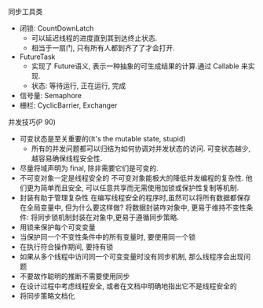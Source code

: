同步工具类

* 闭锁: CountDownLatch
	* 可以延迟线程的进度直到其到达终止状态.
	* 相当于一扇门, 只有所有人都到齐了了才会打开.
* FutureTask
	* 实现了 Future语义, 表示一种抽象的可生成结果的计算.通过 Callable 来实现.
	* 状态: 等待运行, 正在运行, 完成
* 信号量: Semaphore
* 栅栏: CyclicBarrier, Exchanger
	
并发技巧(P 90)

* 可变状态是至关重要的(It's the mutable state, stupid)
	* 所有的并发问题都可以归结为如何协调对并发状态的访问. 可变状态越少,越容易确保线程安全性.
* 尽量将域声明为 final, 除非需要它们是可变的.
* 不可变对象一定是线程安全的
	不可变对象能极大的降低并发编程的复杂性.
	他们更为简单而且安全, 可以任意共享而无需使用加锁或保护性复制等机制.
* 封装有助于管理复杂性
	在编写线程安全的程序时,虽然可以将所有数据都保存在全局变量中, 但为什么要这样做?
	将数据封装咋对象中, 更易于维持不变性条件: 将同步锁机制封装在对象中,更易于遵循同步策略.
* 用锁来保护每个可变变量
* 当保护同一个不变性条件中的所有变量时, 要使用同一个锁
* 在执行符合操作期间, 要持有锁
* 如果从多个线程中访问同一个可变变量时没有同步机制, 那么线程序会出现问题
* 不要故作聪明的推断不需要使用同步
* 在设计过程中考虑线程安全, 或者在文档中明确地指出它不是线程安全的
* 将同步策略文档化
	
	